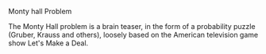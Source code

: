 Monty hall Problem

The Monty Hall problem is a brain teaser, in the form of a probability puzzle (Gruber, Krauss and others), loosely based on the American television game show Let's Make a Deal.
